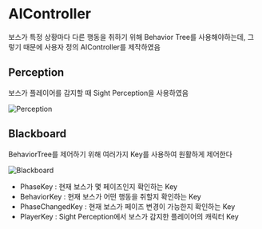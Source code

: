 # AIController
보스가 특정 상황마다 다른 행동을 취하기 위해 Behavior Tree를 사용해야하는데, 그렇기 때문에 사용자 정의 AIController를 제작하였음

## Perception
보스가 플레이어를 감지할 때 Sight Perception을 사용하였음

![Perception](https://github.com/takndr/MonsterSlave/assets/126765215/2d0d3b97-d4cb-491c-8155-4b350b7a5d63)



## Blackboard
BehaviorTree를 제어하기 위해 여러가지 Key를 사용하여 원활하게 제어한다

![Blackboard](https://github.com/takndr/MonsterSlave/assets/126765215/9ee5234c-43f9-437c-b335-a6caeeb0eed6)

* PhaseKey : 현재 보스가 몇 페이즈인지 확인하는 Key
* BehaviorKey : 현재 보스가 어떤 행동을 취할지 확인하는 Key
* PhaseChangedKey : 현재 보스가 페이즈 변경이 가능한지 확인하는 Key
* PlayerKey : Sight Perception에서 보스가 감지한 플레이어의 캐릭터 Key
  